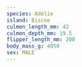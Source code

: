 ```yaml
---
species: Adelie
island: Biscoe
culmen_length_mm: 42
culmen_depth_mm: 19.5
flipper_length_mm: 200
body_mass_g: 4050
sex: MALE
---
```

